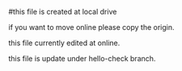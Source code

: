 #this file is created at local drive

if you want to move online please copy the origin.

this file currently edited at online.

this file is update under hello-check branch.
